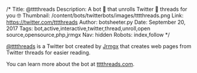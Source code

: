 /*
Title: @tttthreads
Description: A bot 🤖 that unrolls Twitter 🐣 threads for you 🤓
Thumbnail: /content/bots/twitterbots/images/tttthreads.png
Link: https://twitter.com/tttthreads
Author: botsheeter.py
Date: September 20, 2017
Tags: bot,active,interactive,twitter,thread,unroll,open source,opensource,php,jrmgx
Nav: hidden
Robots: index,follow
*/

[@tttthreads](https://twitter.com/tttthreads) is a Twitter bot created by [Jrmgx](https://twitter.com/jrmgx) that creates web pages from Twitter threads for easier reading.

You can learn more about the bot at [tttthreads.com](https://tttthreads.com/).
